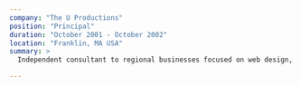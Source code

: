 ```yaml
---
company: "The U Productions"
position: "Principal"
duration: "October 2001 - October 2002"
location: "Franklin, MA USA"
summary: >
  Independent consultant to regional businesses focused on web design, development and deployment. Implement workflow-based web applications and digital marketing initiatives.

---
```


